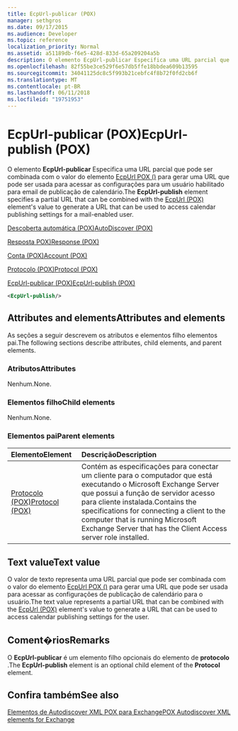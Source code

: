 ```yaml
---
title: EcpUrl-publicar (POX)
manager: sethgros
ms.date: 09/17/2015
ms.audience: Developer
ms.topic: reference
localization_priority: Normal
ms.assetid: a51189db-f6e5-428d-833d-65a209204a5b
description: O elemento EcpUrl-publicar Especifica uma URL parcial que pode ser combinada com o valor do elemento EcpUrl POX () para gerar uma URL que pode ser usada para acessar as configurações para um usuário habilitado para email de publicação de calendário.
ms.openlocfilehash: 82f55be3ce529f6e57db5ffe18bbdea609b13595
ms.sourcegitcommit: 34041125dc8c5f993b21cebfc4f8b72f0fd2cb6f
ms.translationtype: MT
ms.contentlocale: pt-BR
ms.lasthandoff: 06/11/2018
ms.locfileid: "19751953"
---
```

# <a name="ecpurl-publish-pox"></a><span data-ttu-id="c7739-103">EcpUrl-publicar (POX)</span><span class="sxs-lookup"><span data-stu-id="c7739-103">EcpUrl-publish (POX)</span></span>

<span data-ttu-id="c7739-104">O elemento **EcpUrl-publicar** Especifica uma URL parcial que pode ser combinada com o valor do elemento [EcpUrl POX ()](ecpurl-pox.md) para gerar uma URL que pode ser usada para acessar as configurações para um usuário habilitado para email de publicação de calendário.</span><span class="sxs-lookup"><span data-stu-id="c7739-104">The **EcpUrl-publish** element specifies a partial URL that can be combined with the [EcpUrl (POX)](ecpurl-pox.md) element's value to generate a URL that can be used to access calendar publishing settings for a mail-enabled user.</span></span> 
  
[<span data-ttu-id="c7739-105">Descoberta automática (POX)</span><span class="sxs-lookup"><span data-stu-id="c7739-105">AutoDiscover (POX)</span></span>](autodiscover-pox.md)
  
[<span data-ttu-id="c7739-106">Resposta POX)</span><span class="sxs-lookup"><span data-stu-id="c7739-106">Response (POX)</span></span>](response-pox.md)
  
[<span data-ttu-id="c7739-107">Conta (POX)</span><span class="sxs-lookup"><span data-stu-id="c7739-107">Account (POX)</span></span>](account-pox.md)
  
[<span data-ttu-id="c7739-108">Protocolo (POX)</span><span class="sxs-lookup"><span data-stu-id="c7739-108">Protocol (POX)</span></span>](protocol-pox.md)
  
[<span data-ttu-id="c7739-109">EcpUrl-publicar (POX)</span><span class="sxs-lookup"><span data-stu-id="c7739-109">EcpUrl-publish (POX)</span></span>](ecpurl-publish-pox.md)
  
```XML
<EcpUrl-publish/>
```

## <a name="attributes-and-elements"></a><span data-ttu-id="c7739-110">Attributes and elements</span><span class="sxs-lookup"><span data-stu-id="c7739-110">Attributes and elements</span></span>

<span data-ttu-id="c7739-111">As seções a seguir descrevem os atributos e elementos filho elementos pai.</span><span class="sxs-lookup"><span data-stu-id="c7739-111">The following sections describe attributes, child elements, and parent elements.</span></span>
  
### <a name="attributes"></a><span data-ttu-id="c7739-112">Atributos</span><span class="sxs-lookup"><span data-stu-id="c7739-112">Attributes</span></span>

<span data-ttu-id="c7739-113">Nenhum.</span><span class="sxs-lookup"><span data-stu-id="c7739-113">None.</span></span>
  
### <a name="child-elements"></a><span data-ttu-id="c7739-114">Elementos filho</span><span class="sxs-lookup"><span data-stu-id="c7739-114">Child elements</span></span>

<span data-ttu-id="c7739-115">Nenhum.</span><span class="sxs-lookup"><span data-stu-id="c7739-115">None.</span></span>
  
### <a name="parent-elements"></a><span data-ttu-id="c7739-116">Elementos pai</span><span class="sxs-lookup"><span data-stu-id="c7739-116">Parent elements</span></span>

|<span data-ttu-id="c7739-117">**Elemento**</span><span class="sxs-lookup"><span data-stu-id="c7739-117">**Element**</span></span>|<span data-ttu-id="c7739-118">**Descrição**</span><span class="sxs-lookup"><span data-stu-id="c7739-118">**Description**</span></span>|
|:-----|:-----|
|[<span data-ttu-id="c7739-119">Protocolo (POX)</span><span class="sxs-lookup"><span data-stu-id="c7739-119">Protocol (POX)</span></span>](protocol-pox.md) <br/> |<span data-ttu-id="c7739-120">Contém as especificações para conectar um cliente para o computador que está executando o Microsoft Exchange Server que possui a função de servidor acesso para cliente instalada.</span><span class="sxs-lookup"><span data-stu-id="c7739-120">Contains the specifications for connecting a client to the computer that is running Microsoft Exchange Server that has the Client Access server role installed.</span></span>  <br/> |
   
## <a name="text-value"></a><span data-ttu-id="c7739-121">Text value</span><span class="sxs-lookup"><span data-stu-id="c7739-121">Text value</span></span>

<span data-ttu-id="c7739-122">O valor de texto representa uma URL parcial que pode ser combinada com o valor do elemento [EcpUrl POX ()](ecpurl-pox.md) para gerar uma URL que pode ser usada para acessar as configurações de publicação de calendário para o usuário.</span><span class="sxs-lookup"><span data-stu-id="c7739-122">The text value represents a partial URL that can be combined with the [EcpUrl (POX)](ecpurl-pox.md) element's value to generate a URL that can be used to access calendar publishing settings for the user.</span></span> 
  
## <a name="remarks"></a><span data-ttu-id="c7739-123">Coment�rios</span><span class="sxs-lookup"><span data-stu-id="c7739-123">Remarks</span></span>

<span data-ttu-id="c7739-124">O **EcpUrl-publicar** é um elemento filho opcionais do elemento de **protocolo** .</span><span class="sxs-lookup"><span data-stu-id="c7739-124">The **EcpUrl-publish** element is an optional child element of the **Protocol** element.</span></span> 
  
## <a name="see-also"></a><span data-ttu-id="c7739-125">Confira também</span><span class="sxs-lookup"><span data-stu-id="c7739-125">See also</span></span>



[<span data-ttu-id="c7739-126">Elementos de Autodiscover XML POX para Exchange</span><span class="sxs-lookup"><span data-stu-id="c7739-126">POX Autodiscover XML elements for Exchange</span></span>](pox-autodiscover-xml-elements-for-exchange.md)

